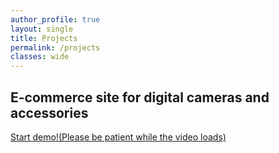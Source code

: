 ```yaml
---
author_profile: true
layout: single
title: Projects
permalink: /projects
classes: wide
---
```


## E-commerce site for digital cameras and accessories

<a href="/assets/video_demos/e-site-demo.mp4" target="eSiteIframe">Start demo!(Please be patient while the video loads)</a>
<iframe name="eSiteIframe" src="about:blank" frameborder="0" allowfullscreen style="max-width: 100%; max-height: 100%; width: 100%; height: 100%;">

## Peer-to-peer (P2P) File Sharing System

working

## Rapid Response Search Engine

working

## Malware Testing Sandbox

working

## Appointment Reservation System

working

## Husky Maps

working